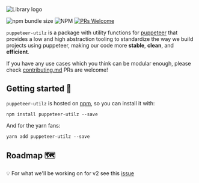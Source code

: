 ![Library logo](https://i.imgur.com/seCbKPs.png)

![npm bundle size](https://img.shields.io/bundlephobia/minzip/puppeteer-utilz?label=minified%20size)
![NPM](https://img.shields.io/npm/l/puppeteer-utilz)
[![PRs Welcome](https://img.shields.io/badge/PRs-welcome-brightgreen.svg?style=flat-square)](http://makeapullrequest.com)

`puppeteer-utilz` is a package with utility functions for [puppeteer](https://github.com/puppeteer/puppeteer) that provides a low and high abstraction tooling to standardize the way we build projects using puppeteer, making our code more **stable**, **clean**, and **efficient**.

If you have any use cases which you think can be modular enough, please check [contributing.md](./CONTRIBUTING.md) PRs are welcome!

## Getting started 🔧

`puppeteer-utilz` is hosted on [npm](https://www.npmjs.com/package/puppeteer-utilz), so you can install it with:

`npm install puppeteer-utilz --save`

And for the yarn fans:

`yarn add puppeteer-utilz --save`

## Roadmap 🗺

💡 For what we'll be working on for v2 see this [issue](https://github.com/angel-rs/puppeteer-utilz/issues/2)


<!-- ## Documentation

WIP, PRs welcome!

## Available functions ♦️

| name | description | documentation | tests |
| ---- | ----------- | ------------- | ----- |
| noop | `noop` operation | ❌ | ✔️ |
| delay | wait for `x` ms | ❌ | ❌ |
| click-in-sel | click on a element that matches the passed selector | ❌ | ❌ |
| type-in-sel-val | type on a element that matches the passed selector | ❌ | ❌ | -->
